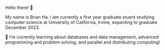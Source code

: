 Hello there! 👋

My name is Brian Ha. I am currently a first year graduate stuent studying computer science at University of California, Irvine, expecting to graduate December 2023.

🌱 I’m currently learning about databases and data management, advanced programming and problem solving, and parallel and distributing computing! 

<!-- - 👀 I’m interested in ...
- 🌱 I’m currently learning ...
- 💞️ I’m looking to collaborate on ...
- 📫 How to reach me ...
 -->
<!---
beehaa/beehaa is a ✨ special ✨ repository because its `README.md` (this file) appears on your GitHub profile.
You can click the Preview link to take a look at your changes.
--->
